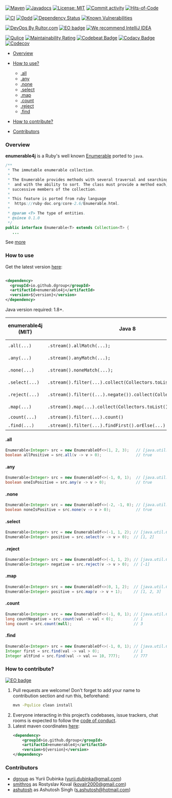 [![Maven](https://img.shields.io/maven-central/v/io.github.dgroup/enumerable4j.svg)](https://mvnrepository.com/artifact/io.github.dgroup/enumerable4j)
[![Javadocs](http://www.javadoc.io/badge/io.github.dgroup/enumerable4j.svg)](http://www.javadoc.io/doc/io.github.dgroup/enumerable4j)
[![License: MIT](https://img.shields.io/github/license/mashape/apistatus.svg)](./license.txt)
[![Commit activity](https://img.shields.io/github/commit-activity/y/dgroup/enumerable4j.svg?style=flat-square)](https://github.com/dgroup/enumerable4j/graphs/commit-activity)
[![Hits-of-Code](https://hitsofcode.com/github/dgroup/enumerable4j)](https://hitsofcode.com/view/github/dgroup/enumerable4j)

[![CI](https://github.com/dgroup/enumerable4j/actions/workflows/build.yml/badge.svg)](https://github.com/dgroup/enumerable4j/actions/workflows/build.yml)
[![0pdd](http://www.0pdd.com/svg?name=dgroup/enumerable4j)](http://www.0pdd.com/p?name=dgroup/enumerable4j)
[![Dependency Status](https://requires.io/github/dgroup/enumerable4j/requirements.svg?branch=master)](https://requires.io/github/dgroup/enumerable4j/requirements/?branch=master)
[![Known Vulnerabilities](https://snyk.io/test/github/dgroup/enumerable4j/badge.svg)](https://snyk.io/org/dgroup/project/4a9f3433-7da5-4c24-985e-ee1d3077c458/?tab=dependencies\&vulns=vulnerable)

[![DevOps By Rultor.com](http://www.rultor.com/b/dgroup/enumerable4j)](http://www.rultor.com/p/dgroup/enumerable4j)
[![EO badge](http://www.elegantobjects.org/badge.svg)](http://www.elegantobjects.org/#principles)
[![We recommend IntelliJ IDEA](http://www.elegantobjects.org/intellij-idea.svg)](https://www.jetbrains.com/idea/)

[![Qulice](https://img.shields.io/badge/qulice-passed-blue.svg)](http://www.qulice.com/)
[![Maintainability Rating](https://sonarcloud.io/api/project_badges/measure?project=dgroup_enumerable4j\&metric=sqale_rating)](https://sonarcloud.io/dashboard?id=dgroup_enumerable4j)
[![Codebeat Badge](https://codebeat.co/badges/ef2fc64b-b2cf-4cc5-8b01-c9b4baaae87a)](https://codebeat.co/projects/github-com-dgroup-enumerable4j-master)
[![Codacy Badge](https://app.codacy.com/project/badge/Grade/eb956780f5b34519ac193c204062acae)](https://www.codacy.com/gh/dgroup/enumerable4j/dashboard?utm_source=github.com\&utm_medium=referral\&utm_content=dgroup/enumerable4j\&utm_campaign=Badge_Grade)
[![Codecov](https://codecov.io/gh/dgroup/enumerable4j/branch/master/graph/badge.svg)](https://codecov.io/gh/dgroup/enumerable4j)

*   [Overview](#overview)

*   [How to use?](#how-to-use)
    *   [.all](#all)
    *   [.any](#any)
    *   [.none](#none)
    *   [.select](#select)
    *   [.map](#map)
    *   [.count](#count)
    *   [.reject](#reject)
    *   [.find](#find)

*   [How to contribute?](#how-to-contribute)

*   [Contributors](#contributors)

### Overview

**enumerable4j** is a Ruby's well known [Enumerable](https://ruby-doc.org/core-2.6/Enumerable.html)
ported to `java`.
```java
/**
 * The immutable enumerable collection.
 *
 * The Enumerable provides methods with several traversal and searching features,
 *  and with the ability to sort. The class must provide a method each, which yields
 * successive members of the collection.
 *
 * This feature is ported from ruby language
 *  https://ruby-doc.org/core-2.6/Enumerable.html.
 *
 * @param <T> The type of entities.
 * @since 0.1.0
 */
public interface Enumerable<T> extends Collection<T> {
   ...
```
See [more](./src/main/java/io/github/dgroup/enumerable4j/Enumerable.java)

### How to use

Get the latest version [here](https://github.com/dgroup/enumerable4j/releases):

```xml

<dependency>
  <groupId>io.github.dgroup</groupId>
  <artifactId>enumerable4j</artifactId>
  <version>${version}</version>
</dependency>
```

Java version required: 1.8+.

enumerable4j (MIT) | Java 8 | [cactoos](https://github.com/yegor256/cactoos) (MIT) | [eclipse-collections]() (EDL) 
|------ | ------ | ------ |------ |
`.all(...)` | `.stream().allMatch(...);` | `new And<>(...,...).value()`| tbd |
`.any(...)` | `.stream().anyMatch(...);` | `new Or<>(...,...).value()`| tbd |
`.none(...)` | `.stream().noneMatch(...);` | `new And<>(...,...).value()`| tbd |
`.select(...)` | `.stream().filter(...).collect(Collectors.toList())` | `new Filtered<>(...,...)` | tbd |
`.reject(...)` | `.stream().filter((...).negate()).collect(Collectors.toList())` | `new Filtered<>(...,...)` | tbd |
`.map(...)` | `.stream().map(...).collect(Collectors.toList())` | `new Mapped<>(...,...)` | tbd |
`.count(...)` | `.stream().filter(...).count()` | `-` | tbd |
`.find(...)` | `.stream().filter(...).findFirst().orElse(...)` | `-` | tbd |

#### .all

```java
Enumerable<Integer> src = new EnumerableOf<>(1, 2, 3);   // [java.util.Collection] => [1, 2, 3]
boolean allPositive = src.all(v -> v > 0);               // true 
```

#### .any

```java
Enumerable<Integer> src = new EnumerableOf<>(-1, 0, 1);  // [java.util.Collection] => [-1, 0, 1]
boolean oneIsPositive = src.any(v -> v > 0);             // true 
```

#### .none

```java
Enumerable<Integer> src = new EnumerableOf<>(-2, -1, 0); // [java.util.Collection] => [-2, -1, 0]
boolean noneIsPositive = src.none(v -> v > 0);           // true 
```

#### .select

```java
Enumerable<Integer> src = new EnumerableOf<>(-1, 1, 2); // [java.util.Collection] => [-1, 1, 2]
Enumerable<Integer> positive = src.select(v -> v > 0);  // [1, 2] 
```

#### .reject

```java
Enumerable<Integer> src = new EnumerableOf<>(-1, 1, 2); // [java.util.Collection] => [-1, 1, 2]
Enumerable<Integer> negative = src.reject(v -> v > 0);  // [-1]
```

#### .map

```java
Enumerable<Integer> src = new EnumerableOf<>(0, 1, 2);  // [java.util.Collection] => [0, 1, 2]
Enumerable<Integer> positive = src.map(v -> v + 1);     // [1, 2, 3] 
```

#### .count

```java
Enumerable<Integer> src = new EnumerableOf<>(-1, 0, 1); // [java.util.Collection] => [-1, 0, 1]
long countNegative = src.count(val -> val < 0);         // 1 
long count = src.count(null);                           // 3
```

#### .find

```java
Enumerable<Integer> src = new EnumerableOf<>(-1, 0, 1); // [java.util.Collection] => [-1, 0, 1]
Integer first = src.find(val -> val > 0);               // 1 
Integer altFind = src.find(val -> val == 10, 777);      // 777                
```

### How to contribute?

[![EO badge](http://www.elegantobjects.org/badge.svg)](http://www.elegantobjects.org/#principles)

1.  Pull requests are welcome! Don't forget to add your name to contribution section and run this,
    beforehand:
    ```bash
    mvn -Pqulice clean install
    ```
2.  Everyone interacting in this project’s codebases, issue trackers, chat rooms is expected to
    follow the [code of conduct](.github/CODE_OF_CONDUCT.md).
3.  Latest maven coordinates [here](https://github.com/dgroup/enumerable4j/releases):
    ```xml
    <dependency>
        <groupId>io.github.dgroup</groupId>
        <artifactId>enumerable4j</artifactId>
        <version>${version}</version>
    </dependency>
    ```

### Contributors

*   [dgroup](https://github.com/dgroup) as Yurii Dubinka (<yurii.dubinka@gmail.com>)
*   [smithros](https://github.com/smithros) as Rostyslav Koval (<kovalr2000@gmail.com>)
*   [ashutosh](https://github.com/singhashutosh96) as Ashutosh Singh (<s.ashutosh@hotmail.com>)
